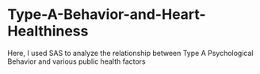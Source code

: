 # Type-A-Behavior-and-Heart-Healthiness
Here, I used SAS to analyze the relationship between Type A Psychological Behavior and various public health factors
